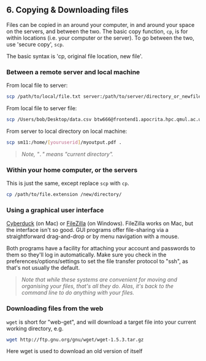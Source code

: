 ## 6. Copying & Downloading files 
Files can be copied in an around your computer, in and around your space on the servers, and between the two. The basic copy function, `cp`, is for within locations (i.e. your computer or the server). To go between the two, use 'secure copy', `scp`.

The basic syntax is 'cp, original file location, new file'.
### Between a remote server and local machine
From local file to server: 

```bash
scp /path/to/local/file.txt server:/path/to/server/directory_or_newfile.txt
```

From local file to server file:

```bash
scp /Users/bob/Desktop/data.csv btw666@frontend1.apocrita.hpc.qmul.ac.uk:/home/btw666/archive/2013/data.csv
```

From server to local directory on local machine:

```bash
scp sm11:/home/[youruserid]/myoutput.pdf .
```

>*Note, "`.`" means "current directory".*

### Within your home computer, or the servers
This is just the same, except replace `scp` with `cp`.
    
```bash
cp /path/to/file.extension /new/directory/
```

### Using a graphical user interface
[Cyberduck](http://cyberduck.ch) (on Mac) or [FileZilla](http://filezilla-project.org) (on Windows). FileZilla works on Mac, but the interface isn't so good.
GUI programs offer file-sharing via a straightforward drag-and-drop or by menu navigation with a mouse. 

Both programs have a facility for attaching your account and passwords to them so they'll log in automatically. Make sure you check in the preferences/options/settings to set the file transfer protocol to "ssh", as that's not usually the default.

>*Note that while these systems are convenient for moving and organising your files, that's all they do. Alas, it's back to the command line to do anything with your files.*


### Downloading files from the web
`wget` is short for "web-get", and will download a target file into your current working directory, e.g. 
    
```bash
wget http://ftp.gnu.org/gnu/wget/wget-1.5.3.tar.gz
```

Here wget is used to download an old version of itself
